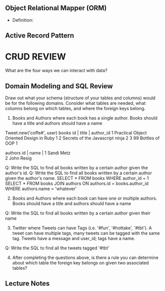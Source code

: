 ## Object Relational Mapper (ORM)

+ Definition:

## Active Record Pattern

# CRUD REVIEW


What are the four ways we can interact with data?

## Domain Modeling and SQL Review

Draw out what your schema (structure of your tables and columns) would be for the following domains. Consider what tables are needed, what columns belong on which tables, and where the foreign keys belong.

1. Books and Authors where each book has a single author. Books should have a title and authors should have a name

Tweet.new('coffe#', user)
books
id |  title                                   | author_id
1   Practical Object Oriented Design in Ruby   1
2   Secrets of the Javascript ninja            2
3   99 Bottles of OOP                          1

authors
id | name         |
1     Sandi Metz            
2   John Resig                 

Q: Write the SQL to find all books written by a certain author given the author's id.
Q: Write the SQL to find all books written by a certain author given the author's name.
SELECT * FROM books WHERE author_id = 1
SELECT * FROM books JOIN authors ON authors.id = books.author_id WHERE authors.name = 'whatever'



2. Books and Authors where each book can have one or multiple authors. Books should have a title and authors should have a name

Q: Write the SQL to find all books written by a certain author given their name


3. Twitter where Tweets can have Tags (i.e. '#fun', '#hottake', '#tbt'). A tweet can have multiple tags, many tweets can be tagged with the same tag. Tweets have a message and user_id; tags have a name.

Q: Write the SQL to find all the tweets tagged '#tbt'


4. After completing the questions above, is there a rule you can determine about which table the foreign key belongs on given two associated tables?


## Lecture Notes
